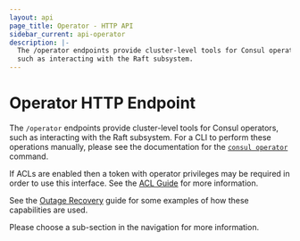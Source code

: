 ```yaml
---
layout: api
page_title: Operator - HTTP API
sidebar_current: api-operator
description: |-
  The /operator endpoints provide cluster-level tools for Consul operators,
  such as interacting with the Raft subsystem.
---
```


# Operator HTTP Endpoint

The `/operator` endpoints provide cluster-level tools for Consul operators,
such as interacting with the Raft subsystem. For a CLI to perform these
operations manually, please see the documentation for the
[`consul operator`](/docs/commands/operator.html) command.

If ACLs are enabled then a token with operator privileges may be required in
order to use this interface. See the [ACL Guide](/docs/guides/acl.html#operator)
for more information.

See the [Outage Recovery](/docs/guides/outage.html) guide for some examples of
how these capabilities are used.

Please choose a sub-section in the navigation for more information.
